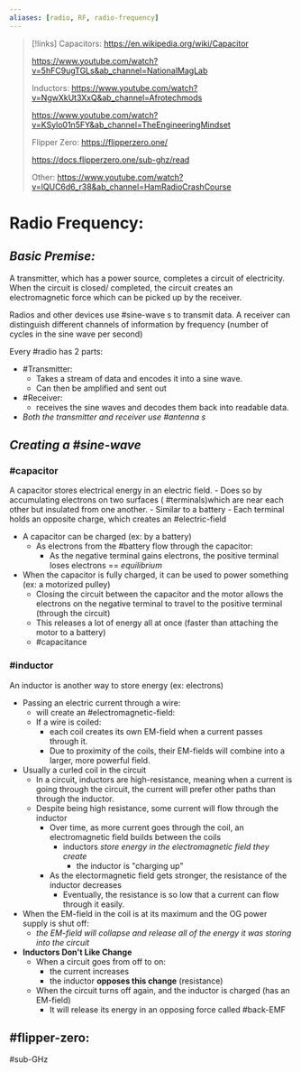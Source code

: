 ```yaml
---
aliases: [radio, RF, radio-frequency]
---
```

>[!links]
>Capacitors:
> https://en.wikipedia.org/wiki/Capacitor
> 
> https://www.youtube.com/watch?v=5hFC9ugTGLs&ab_channel=NationalMagLab
> 
> Inductors:
> https://www.youtube.com/watch?v=NgwXkUt3XxQ&ab_channel=Afrotechmods
>  
> https://www.youtube.com/watch?v=KSylo01n5FY&ab_channel=TheEngineeringMindset
> 
> Flipper Zero:
> https://flipperzero.one/
> 
> https://docs.flipperzero.one/sub-ghz/read
> 
> Other:
> https://www.youtube.com/watch?v=lQUC6d6_r38&ab_channel=HamRadioCrashCourse

# Radio Frequency:

## *Basic Premise:*
A transmitter, which has a power source, completes a circuit of electricity. When the circuit is closed/ completed, the circuit creates an electromagnetic force which can be picked up by the receiver.

Radios and other devices use #sine-wave s to transmit data. A receiver can distinguish different channels of information by frequency (number of cycles in the sine wave per second)

Every #radio has 2 parts:

- #Transmitter:
	- Takes a stream of data and encodes it into a sine wave.
	- Can then be amplified and sent out
- #Receiver:
	- receives the sine waves and decodes them back into readable data.
- *Both the transmitter and receiver use #antenna s*

## *Creating a #sine-wave*

### #capacitor 
A capacitor stores electrical energy in an electric field.
	- Does so by accumulating electrons on two surfaces ( #terminals)which are near each other but insulated from one another.
		- Similar to a battery
		- Each terminal holds an opposite charge, which creates an #electric-field
- A capacitor can be charged (ex: by a battery)
	- As electrons from the #battery flow through the capacitor:
		- As the negative terminal gains electrons, the positive terminal loses electrons == *equilibrium*
- When the capacitor is fully charged, it can be used to power something (ex: a motorized pulley)
	- Closing the circuit between the capacitor and the motor allows the electrons on the negative terminal to travel to the positive terminal (through the circuit)
	- This releases a lot of energy all at once (faster than attaching the motor to a battery)
	- #capacitance 

### #inductor
An inductor is another way to store energy (ex: electrons)
- Passing an electric current through a wire:
	- will create an #electromagnetic-field:
	- If a wire is coiled:
		- each coil creates its own EM-field when a current passes through it.
		- Due to proximity of the coils, their EM-fields will combine into a larger, more powerful field.
- Usually a curled coil in the circuit
	- In a circuit, inductors are high-resistance, meaning when a current is going through the circuit, the current will prefer other paths than through the inductor.
	- Despite being high resistance, some current will flow through the inductor
		- Over time, as more current goes through the coil, an electromagnetic field builds between the coils
			- inductors *store energy in the electromagnetic field they create*
				- the inductor is "charging up"
		- As the electormagnetic field gets stronger, the resistance of the inductor decreases
			- Eventually, the resistance is so low that a current can flow through it easily.
- When the EM-field in the coil is at its maximum and the OG power supply is shut off:
	- *the EM-field will collapse and release all of the energy it was storing into the circuit*
- **Inductors Don't Like Change**
	- When a circuit goes from off to on:
		- the current increases
		- the inductor **opposes this change** (resistance)
	- When the circuit turns off again, and the inductor is charged (has an EM-field)
		- It will release its energy in an opposing force called #back-EMF


## #flipper-zero:
#sub-GHz



